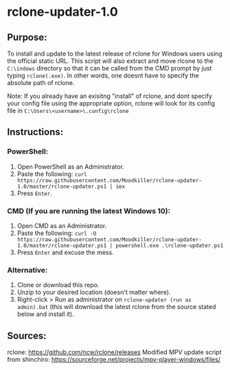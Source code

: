 # rclone-updater-1.0

## Purpose:

To install and update to the latest release of rclone for Windows users using the official static URL. This script will also extract and move rlcone to the `C:\indows` directory so that it can be called from the CMD prompt by just typing `rclone(.exe)`. In other words, one doesnt have to specify the absolute path of rclone. 

Note: If you already have an exisitng "install" of rclone, and dont specify your config file using the appropriate option, rclone will look for its config file in `C:\Users\<username>\.config\rclone`

## Instructions:
### PowerShell:
1. Open PowerShell as an Administrator.
2. Paste the following: `curl https://raw.githubusercontent.com/Moodkiller/rclone-updater-1.0/master/rclone-updater.ps1 | iex`
3. Press `Enter`.

### CMD (If you are running the latest Windows 10):
1. Open CMD as an Administrator.
2. Paste the following: `curl -O https://raw.githubusercontent.com/Moodkiller/rclone-updater-1.0/master/rclone-updater.ps1 | powershell.exe .\rclone-updater.ps1`
3. Press `Enter` and excuse the mess. 

### Alternative:
1. Clone or download this repo.
2. Unzip to your desired location (doesn't matter where).
3. Right-click > Run as administrator on `rclone-updater (run as admin).bat` (this will download the latest rclone from the source stated below and install it).

## Sources:
rclone: https://github.com/ncw/rclone/releases
Modified MPV update script from shinchiro: https://sourceforge.net/projects/mpv-player-windows/files/
